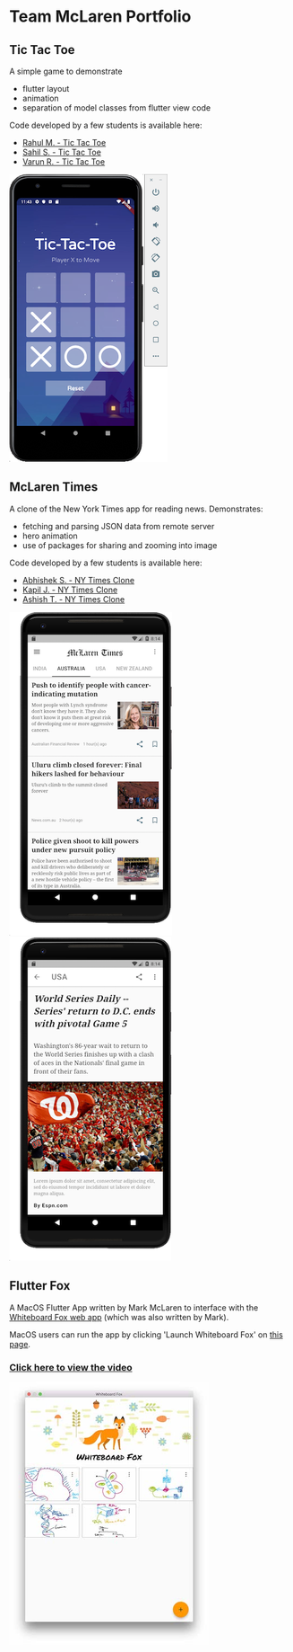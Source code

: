 # Team McLaren Portfolio

## Tic Tac Toe
A simple game to demonstrate
  - flutter layout 
  - animation
  - separation of model classes from flutter view code
  
Code developed by a few students is available here:
  - [Rahul M. - Tic Tac Toe](https://github.com/thunder775/tic_tac_toe_refactoring_starter)
  - [Sahil S. - Tic Tac Toe](https://github.com/fuser312/tic_tac_toe_refactoring_starter)
  - [Varun R. - Tic Tac Toe](https://github.com/mvresh/tic_tac_toe_refactoring_starter)
  
![](images/TicTacToe.png)

## McLaren Times
A clone of the New York Times app for reading news.  Demonstrates:
  - fetching and parsing JSON data from remote server 
  - hero animation
  - use of packages for sharing and zooming into image
  
Code developed by a few students is available here:
  - [Abhishek S. - NY Times Clone](https://github.com/sabhishek78/newyork_times_clone_starter)
  - [Kapil J. - NY Times Clone](https://github.com/Flutter-Kapil/newyork_times_clone_starter)
  - [Ashish T. - NY Times Clone](https://github.com/AshishTaduce/newyork_times_clone_starter)
  
![](images/mclaren-times-main.png) ![](images/mclaren-times-detail.png)


## Flutter Fox
A MacOS Flutter App written by Mark McLaren to interface with 
the [Whiteboard Fox web app](https://whiteboardfox.com) (which was also written by Mark).

MacOS users can run the app by clicking 
'Launch Whiteboard Fox' on [this page](https://feather-apps.com).

### [Click here to view the video](https://youtu.be/dWvd_t74IFQ) 

![](images/fox-screenshot.jpg)